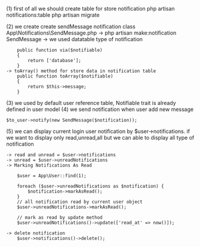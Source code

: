 (1) first of all we should create table for store notification
	php artisan notifications:table
	php artisan migrate

(2) we create create sendMessage notification class
	App\Notifications\SendMessage.php
	-> php artisan make:notification SendMessage
	-> we used datatable type of notification 

		public function via($notifiable)
	    {
	        return ['database'];
	    }
	-> toArray() method for store data in notification table
	    public function toArray($notifiable)
	    {
	        return $this->message;
	    }

(3) we used by default user reference table, Notifiable trait is already defined in user 		model 
(4) we send notification when user add new message
	
	$to_user->notify(new SendMessage($notification));

(5) we can display current login user notification by $user->notifications.
	if we want to display only read,unread,all but we can able to display all type of notification

	-> read and unread = $user->notifications
	-> unread = $user->unreadNotifications
	-> Marking Notifications As Read

		$user = App\User::find(1);

		foreach ($user->unreadNotifications as $notification) {
		    $notification->markAsRead();
		}
		// all notification read by current user object
		$user->unreadNotifications->markAsRead();
		
		// mark as read by update method
		$user->unreadNotifications()->update(['read_at' => now()]);

	-> delete notification
		$user->notifications()->delete();